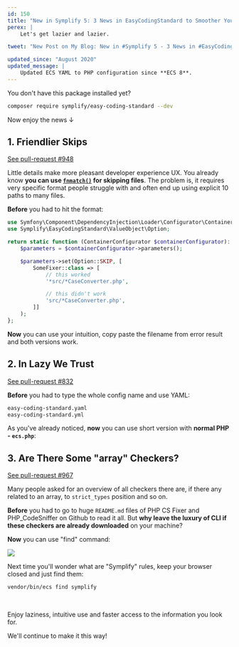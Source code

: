 ```yaml
---
id: 150
title: "New in Symplify 5: 3 News in EasyCodingStandard to Smoother Your Experience"
perex: |
    Let's get lazier and lazier.

tweet: "New Post on My Blog: New in #Symplify 5 - 3 News in #EasyCodingStandard to Smoother Your Experience    #php #ecs #phpcsfixer #phpcodesniffer"

updated_since: "August 2020"
updated_message: |
    Updated ECS YAML to PHP configuration since **ECS 8**.
---
```


You don't have this package installed yet?

```bash
composer require symplify/easy-coding-standard --dev
```

Now enjoy the news ↓

## 1. Friendlier Skips

<a href="https://github.com/symplify/symplify/pull/948/files" class="btn btn-dark btn-sm">
    See pull-request #948
</a>

Little details make more pleasant developer experience UX. You already know **you can use  [`fnmatch()`](http://php.net/manual/en/function.fnmatch.php) for skipping files**. The problem is, it requires very specific format people struggle with and often end up using explicit 10 paths to many files.

**Before** you had to hit the format:

```php
use Symfony\Component\DependencyInjection\Loader\Configurator\ContainerConfigurator;
use Symplify\EasyCodingStandard\ValueObject\Option;

return static function (ContainerConfigurator $containerConfigurator): void {
    $parameters = $containerConfigurator->parameters();

    $parameters->set(Option::SKIP, [
        SomeFixer::class => [
            // this worked
            '*src/*CaseConverter.php',

            // this didn't work
            'src/*CaseConverter.php',
        ]]
    );
};

```

**Now** you can use your intuition, copy paste the filename from error result and both versions work.

## 2. In Lazy We Trust

<a href="https://github.com/symplify/symplify/pull/832/files" class="btn btn-dark btn-sm">
    See pull-request #832
</a>

**Before** you had to type the whole config name and use YAML:

```bash
easy-coding-standard.yaml
easy-coding-standard.yml
```

As you've already noticed, **now** you can use short version with **normal PHP - `ecs.php`**:

## 3. Are There Some "array" Checkers?

<a href="https://github.com/symplify/symplify/pull/967/files" class="btn btn-dark btn-sm">
    See pull-request #967
</a>

Many people asked for an overview of all checkers there are, if there any related to an array, to `strict_types` position and so on.

**Before** you had to go to huge `README.md` files of PHP CS Fixer and PHP_CodeSniffer on Github to read it all. But **why leave the luxury of CLI if these checkers are already downloaded** on your machine?

**Now** you can use "find" command:

<img src="/assets/images/posts/2018/symplify-5-ecs/find.gif" class="img-thumbnail">

Next time you'll wonder what are "Symplify" rules, keep your browser closed and just find them:

```bash
vendor/bin/ecs find symplify
```

<br>

Enjoy laziness, intuitive use and faster access to the information you look for.

We'll continue to make it this way!
